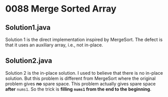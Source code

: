 # 0088 Merge Sorted Array

## Solution1.java

Solution 1 is the direct implementation inspired by MergeSort.  The defect is that it uses an auxiliary array, i.e., not in-place.

## Solution2.java

Solution 2 is the in-place solution.  I used to believe that there is no in-place solution.  But this problem is different from MergeSort where the original problem gives **no** spare space.  This problem actually gives spare space **after** `nums1`.  So the trick is **filling `nums1` from the end to the beginning**.